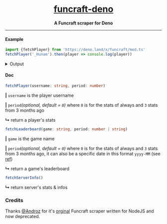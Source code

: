 <h1 align='center'><ins>funcraft-deno</ins></h1>
<p align='center'><strong>A Funcraft scraper for Deno</strong></p>

---

#### Example

```typescript
import {fetchPlayer} from 'https://deno.land/x/funcraft/mod.ts'
fetchPlayer('_Hunam').then(player => console.log(player))
```

<details><summary>Output</summary>

  ```typescript
Player {
  avatar: "https://d31zb6ev5hmn3f.cloudfront.net/_u/avatar/head/_Hunam/m2/a80ac36827ac5d1ee9628574a7c9ec86bf3b9...",
  registeredAt: 2016-09-26T17:20:00.000Z,
  lastConnection: 2021-03-05T20:27:00.000Z,
  banned: 0,
  totalCoins: 344790,
  totalGames: 5535,
  friends: [
    {
      nickname: "Atsumi03",
      avatar: "https://d31zb6ev5hmn3f.cloudfront.net/_u/avatar/head/Atsumi03/s/6f41ab4dbd04dae20ae6b4874607c48944d3...",
      funcraftURL: "https://www.funcraft.net/fr/joueur/1664461"
    },
    {
      nickname: "Beathoven",
      avatar: "https://d31zb6ev5hmn3f.cloudfront.net/_u/avatar/head/Beathoven/s/7deac5d89dfbfa27e000fa90effc890bbf9...",
      funcraftURL: "https://www.funcraft.net/fr/joueur/1753796"
    },
    {
      nickname: "Charery",
      avatar: "https://d31zb6ev5hmn3f.cloudfront.net/_u/avatar/head/Charery/s/1a949cc4868a49ba6ea1e8d8ba53e0a7c26ea...",
      funcraftURL: "https://www.funcraft.net/fr/joueur/1733937"
    },
    {
      nickname: "DreamEit",
      avatar: "https://d31zb6ev5hmn3f.cloudfront.net/_u/avatar/head/DreamEit/s/69458ffc33757e077bfe7447e3b9124c6e27...",
      funcraftURL: "https://www.funcraft.net/fr/joueur/336598"
    },
    {
      nickname: "GonFreeks",
      avatar: "https://d31zb6ev5hmn3f.cloudfront.net/_u/avatar/head/GonFreeks/s/645af0a65609aa21683ab73a9ddb9e59648...",
      funcraftURL: "https://www.funcraft.net/fr/joueur/1794577"
    },
    {
      nickname: "Hyperii0n",
      avatar: "https://d31zb6ev5hmn3f.cloudfront.net/_u/avatar/head/Hyperii0n/s/36c1b744084684c07585e8404d3b6d4e625...",
      funcraftURL: "https://www.funcraft.net/fr/joueur/1387203"
    },
    {
      nickname: "Illamaite",
      avatar: "https://d31zb6ev5hmn3f.cloudfront.net/_u/avatar/head/Illamaite/s/a57739a15f3e646d1175ab5e3662652d6bb...",
      funcraftURL: "https://www.funcraft.net/fr/joueur/1972859"
    },
    {
      nickname: "JeuNeAgitE",
      avatar: "https://d31zb6ev5hmn3f.cloudfront.net/_u/avatar/head/JeuNeAgitE/s/82cbd45b9a5583a67bf262514855afeeba...",
      funcraftURL: "https://www.funcraft.net/fr/joueur/1931130"
    },
    {
      nickname: "MaevaVrl",
      avatar: "https://d31zb6ev5hmn3f.cloudfront.net/_u/avatar/head/MaevaVrl/s/5ee1a4dbee11d7110a6deb457e0e3fce8125...",
      funcraftURL: "https://www.funcraft.net/fr/joueur/1826504"
    },
    {
      nickname: "mivillemarco",
      avatar: "https://d31zb6ev5hmn3f.cloudfront.net/_u/avatar/head/mivillemarco/s/d814cb9164c260d6010fc634f1e00da9...",
      funcraftURL: "https://www.funcraft.net/fr/joueur/50706"
    },
    {
      nickname: "nathanminecraft5",
      avatar: "https://d31zb6ev5hmn3f.cloudfront.net/_u/avatar/head/nathanminecraft5/s/9b6c4998d452a6e0ce4424b191f7...",
      funcraftURL: "https://www.funcraft.net/fr/joueur/1951633"
    },
    {
      nickname: "NightEmblem",
      avatar: "https://d31zb6ev5hmn3f.cloudfront.net/_u/avatar/head/NightEmblem/s/274819e5d8c3077d0ae072859a7f84927...",
      funcraftURL: "https://www.funcraft.net/fr/joueur/857268"
    },
    {
      nickname: "Ondune",
      avatar: "https://d31zb6ev5hmn3f.cloudfront.net/_u/avatar/head/Ondune/s/28fad5fb076f1570b6eed7e904c07254857276...",
      funcraftURL: "https://www.funcraft.net/fr/joueur/225700"
    },
    {
      nickname: "SEEEEN__",
      avatar: "https://d31zb6ev5hmn3f.cloudfront.net/_u/avatar/head/SEEEEN__/s/409da77b4a46b90469aae37feb352fc7d78f...",
      funcraftURL: "https://www.funcraft.net/fr/joueur/715170"
    },
    {
      nickname: "SyriusGang",
      avatar: "https://d31zb6ev5hmn3f.cloudfront.net/_u/avatar/head/SyriusGang/s/377786387096a771cc3b9512b1c50b7958...",
      funcraftURL: "https://www.funcraft.net/fr/joueur/253809"
    }
  ],
  rushRETRO: {},
  rushMDT: {
    glory: 4452,
    gamesPlayed: 54,
    playTime: 20472,
    kills: 79,
    deaths: 178,
    brokenBeds: 46,
    gamesWon: 16,
    gamesLost: 38,
    rank: 53619,
    color: "947001"
  },
  hikaBrain: {
    glory: 75574.82,
    gamesPlayed: 557,
    playTime: 127867,
    kills: 6438,
    deaths: 8477,
    gamesWon: 330,
    gamesLost: 227,
    rank: 7095,
    color: "666c17"
  },
  skyWars: {
    glory: 14698.33,
    gamesPlayed: 696,
    playTime: 77418,
    kills: 360,
    deaths: 659,
    gamesWon: 36,
    gamesLost: 660,
    rank: 14596,
    color: "09467c"
  },
  octogone: {
    glory: 2548.36,
    gamesPlayed: 32,
    playTime: 4301,
    kills: 41,
    deaths: 31,
    gamesWon: 1,
    gamesLost: 31,
    damages: 1728.21,
    rank: 11443,
    color: "2c1760"
  },
  shootCraft: {
    glory: 1953.8,
    gamesPlayed: 41,
    playTime: 9644,
    kills: 592,
    deaths: 686,
    gamesWon: 3,
    gamesLost: 38,
    rank: 3902,
    color: "184953"
  },
  infected: {
    glory: 22.15,
    gamesPlayed: 6,
    playTime: 871,
    kills: 1,
    deaths: 10,
    gamesLost: 6,
    gamesWon: 0,
    rank: 46567,
    color: "2e6218"
  },
  survival: {
    glory: 605.62,
    gamesPlayed: 14,
    playTime: 3556,
    kills: 4,
    deaths: 14,
    gamesLost: 14,
    gamesWon: 0,
    rank: 11862,
    color: "8c4701"
  },
  blitz: {
    glory: 428333.93,
    gamesPlayed: 4118,
    playTime: 1191142,
    kills: 15397,
    deaths: 16921,
    nexusJumps: 3444,
    gamesWon: 2378,
    gamesLost: 1740,
    rank: 38,
    color: "6e1a0a"
  },
  PVPSmash: {
    glory: 142.58,
    gamesPlayed: 17,
    playTime: 863,
    kills: 14,
    deaths: 17,
    gamesLost: 17,
    damages: 530.8,
    gamesWon: 0,
    rank: 27971,
    color: "54351c"
  },
  landRush: {},
  grade: "Mini-VIP"
}
  ```

</details>

#### Doc

```typescript
fetchPlayer(username: string, period: number)
```

**|** `username` is the player username

**|** `period`*(optional, default = `0`)* where `0` is for the stats of always and `3` stats from 3 months ago

**↳** return a player's stats

```typescript
fetchLeaderboard(game: string, period: number | string)
```

**|** `game` is the game name

**|** `period`*(optional, default = `0`)* where `0` is for the stats of always and `3` stats from 3 months ago, it can also be a specific date in this format `yyyy-MM` (see [ref](https://www.unicode.org/reports/tr35/tr35-dates.html#Date_Field_Symbol_Table))

**↳** return a game's leaderboard

```typescript
fetchServerInfo()
```

**↳** return server's stats & infos

### Credits

Thanks [@Androz](https://github.com/Androz2091) for it's [orginal](https://github.com/Androz2091/funcraft) Funcraft scraper written for NodeJS and now deprecated.

